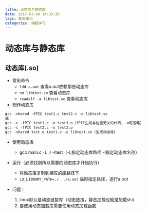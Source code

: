 ```yaml
---
title: 动态库与静态库
date: 2017-03-08 14:33:26
tags: 基础知识
categories: 编程学习
---
```

# 动态库与静态库

## 动态库(.so)
- 常用命令
	- ``ldd a.out`` 查看a.out依赖那些动态库
	- ``nm libtest.so`` 查看动态库
	- ``readelf -a libtest.so`` 查看动态库
- 制作动态库

```makefile
gcc -shared -fPIC test1.c test2.c -o libtest.so
或
gcc -c -fPIC test1.c -o test1.o（fPIC生成与位置无关的代码，-o可省略）
gcc -c -fPIC test2.c -o test2.o
gcc -shared test.o test1.o -o libtest.so（生成动态库）
```

- 使用动态库
	- gcc main.c -L ./ -ltest（-L指定动态库路径   -l指定动态库名称）

- 运行（必须找到所以需要的动态库才开始执行）
	- 将动态库复制到相应的库路径下
	- ``LD_LIBRARY_PATH=./  ./a.out`` 临时指定路径，运行a.out

- 问题：
	1. linux默认是动态链接库（动态链接，静态加载也就是加载shi）
	2. 要使用动态加载库需要使用动态加载函数

